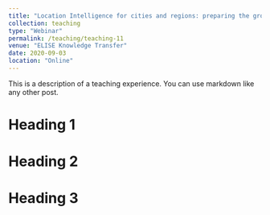 ```yaml
---
title: "Location Intelligence for cities and regions: preparing the ground for smart places of the future"
collection: teaching
type: "Webinar"
permalink: /teaching/teaching-11
venue: "ELISE Knowledge Transfer"
date: 2020-09-03
location: "Online"
---
```


This is a description of a teaching experience. You can use markdown like any other post.

Heading 1
======

Heading 2
======

Heading 3
======
